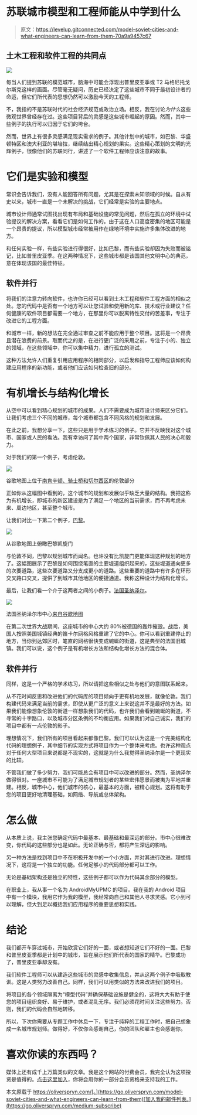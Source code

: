 # 苏联城市模型和工程师能从中学到什么

> 原文：<https://levelup.gitconnected.com/model-soviet-cities-and-what-engineers-can-learn-from-them-70a9a9457c67>

## 土木工程和软件工程的共同点

![](img/3c82f56452583b7c387288af1dd6bf04.png)

每当人们提到苏联的模范城市，脑海中可能会浮现出普里皮亚季或 T2 马格尼托戈尔斯克这样的画面。尽管毫无疑问，历史已经决定了这些城市不同于最初设计者的命运，但它们所代表的思想仍然可以激励今天的工程师。

不，我指的不是苏联时代的社会经济规范或政治立场。相反，我在讨论*为什么*这些微观世界曾经存在过。这些项目背后的灵感是这些城市崛起的原因。然而，其中一些例子的执行可以归因于它们的垮台。

然而，世界上有很多灵感满足现实需求的例子。其他计划中的城市，如巴黎、华盛顿特区和澳大利亚的堪培拉，继续结出精心规划的果实。这些精心策划的文明的光辉例子，很像他们的苏联同行，讲述了一个软件工程师应该注意的故事。

# 它们是实验和模型

常识会告诉我们，没有人能回答所有问题，尤其是在探索未知领域的时候。自从有史以来，城市一直是一个未解决的挑战，它们经常是实验的主要地点。

城市设计师通常试图找出现有布局和基础设施的常见问题，然后在孤立的环境中试验提议的解决方案，看看它们是如何工作的。由于这在人口高度密集的地区可能是一个昂贵的提议，所以模型城市经常被用作在绿地环境中实施许多集体改进的地方。

和任何实验一样，有些实验进行得很好，比如巴黎，而有些实验却因为失败而被铭记，比如普里皮亚季。在这两种情况下，这些城市都是该国其他文明中心的典范，意在体现该国的最佳特征。

## 软件并行

将我们的注意力转向软件，也许你已经可以看到土木工程和软件工程方面的相似之处。您的代码中是否有一个地方可以让您试验和使用新的库、技术或行业建议？任何健康的软件项目都需要一个地方，在那里你可以脱离特性交付的苦差事，专注于改进它的工程方面。

和城市一样，新的想法在完全通过审查之前不能应用于整个项目。这将是一个昂贵且潜在浪费的前景。取而代之的是，在进行更广泛的采用之前，专注于小的、独立的领域，在这些领域中，你可以集中精力，进行孤立的测试。

这种方法允许人们重复引用应用程序的相同部分，以启发和指导工程师应该如何构建应用程序的新功能，或者他们应该如何检查旧的部分。

# 有机增长与结构化增长

从空中可以看到精心规划的城市的成果。人们不需要成为城市设计师来区分它们。让我们考虑三个不同的城市，每个城市都包含不同风格的规划和发展。

在此之前，我想分享一下，这些只是用于学术练习的例子。它并不反映我对这个城市、国家或人民的看法。我有幸访问了其中两个国家，非常钦佩其人民的决心和毅力。

对于我们的第一个例子，考虑伦敦。

![](img/a6d694efb8e176a073f0dac9c8590120.png)

谷歌地图上位于[南肯辛顿、骑士桥和切尔西区](https://go.oliverspryn.com/south-kensington-knightsbridge-chelsea)的伦敦部分

正如你从这幅图中看到的，这个城市的规划和发展似乎缺乏大量的结构。我把这称为有机增长，即城市的新区建设是为了满足一个地区的当前需求，而不再考虑未来、周边地区，甚至整个城市。

让我们对比一下第二个例子，[巴黎](https://go.oliverspryn.com/arc-de-triomphe)。

![](img/2057eccc9acaa1525f48ae9027197b36.png)

从谷歌地图上俯瞰巴黎凯旋门

与伦敦不同，巴黎以规划城市而闻名。也许没有比凯旋门更能体现这种规划的地方了。这幅图展示了巴黎是如何围绕笔直的主要堤道组织起来的，这些堤道通向更多的次要道路，这些次要道路又分支成更小的道路。这些重要的道路中有许多在环形交叉路口交叉，提供了到城市其他地区的便捷通道。我称这种设计为结构化增长。

最后，让我们看一个介于这两者之间的小例子。[法国圣纳泽尔](https://go.oliverspryn.com/saint-nazaire)。

![](img/dc5bba0b6cc58a6d723b201cceefefdc.png)

法国圣纳泽尔市中心[来自谷歌地图](https://go.oliverspryn.com/saint-nazaire)

在第二次世界大战期间，这座城市的中心大约 80%被德国的轰炸摧毁。战后，美国人按照美国城镇经典的笛卡尔网格风格重建了它的中心。你可以看到重建停止的地方，当你到达郊区时，笔直的网格很快变成蜿蜒的街道，这是典型的法国旧城镇。我们可以说，这个例子是有机增长方法和结构化增长方法的混合体。

## 软件并行

同样，这是一个严格的学术练习，所以请把这些相似之处与他们的意图联系起来。

从不花时间反思和改进他们的代码库的项目倾向于更有机地发展，就像伦敦。我们构建代码来满足当前的需求，即使从更广泛的意义上来说这并不是最好的方法。如果我们能像想象伦敦的街道一样想象我们的代码，也许我们会看到蜿蜒的街道，不寻常的十字路口，以及城市分区条例的不均衡应用。如果我们对自己诚实，我们的项目中都有一点伦敦的影子。

理想情况下，我们所有的项目看起来都像巴黎。我们可以认为这是一个完美结构化代码的理想例子，其中细节的实现方式将项目作为一个整体来考虑。也许这种观点对于任何大型项目来说都是不现实的，这就是为什么我觉得圣纳泽尔是一个更现实的比较。

不管我们做了多少努力，我们可能总会有项目中可以改进的部分。然而，圣纳泽尔做得很对。一座城市不可能为了满足城市规划者的某些宏伟愿景而被夷为平地并重建。相反，城市中心，他们城市的核心，最基本的方面，被精心规划。这将有助于您的项目更好地清理基础，如网络、导航或总体架构。

# 怎么做

从本质上说，我主张您确定代码中最基本、最基础和最深远的部分。市中心很难改变，你代码的这些部分也是如此。无论正确与否，都将产生深远的影响。

另一种方法是找到项目中不在积极开发中的一个小方面，并对其进行改进。理想情况下，这将是一个独立的功能。任何足够小的代码部分都可以工作。

无论是基础架构还是独立的特性，这些例子都可以作为代码其余部分的模型。

在职业上，我从事一个名为 AndroidMyUPMC 的项目。我在我的 Android 项目中有一个模块，我用它作为我的模型，我经常向自己和其他人寻求灵感。它小到可以理解，但大到足以概括我们应用程序的重要思想和实践。

# 结论

我们都开车穿过城市，开始欣赏它们好的一面，或者想知道它们不好的一面。巴黎和普里皮亚季都是计划中的城市，旨在展示他们所代表的国家的精华。巴黎成功了，普里皮亚季却没有。

我们软件工程师可以从建造这些城市的灵感中收集信息，并从这两个例子中吸取教训。这是人类努力改善自己。同样，我们可以用类似的方法来改进我们的项目。

将项目的各个领域隔离为“模型代码”并确保基础设施是健全的，这将大大有助于使您的项目组织良好、易于维护，或者混乱无序。我们必须花时间关注这些努力。否则，我们的代码会自然地转移。

所以，下次你需要从专题工作中休息一下，专注于纯粹的工程工作时，把自己想象成一名城市规划师。做得好，不仅你会感谢自己，你的团队和雇主也会感谢你。

# 喜欢你读的东西吗？

媒体上还有成千上万篇类似的文章。我是这个网站的付费会员，我完全认为这项投资是值得的。[点击这里加入](https://go.oliverspryn.com/medium-membership)，你将会用你的一部分会员资格来支持我的工作。

本文原载于 https://oliverspryn.com/[。](https://go.oliverspryn.com/model-soviet-cities-and-what-engineers-can-learn-from-them)[加入我的邮件列表。](https://go.oliverspryn.com/medium-subscribe)